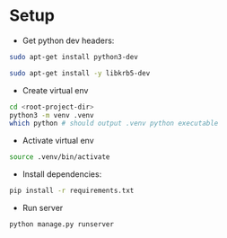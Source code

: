 # Setup
* Get python dev headers:

```bash
sudo apt-get install python3-dev
```

```bash
sudo apt-get install -y libkrb5-dev
```

* Create virtual env

```bash
cd <root-project-dir>
python3 -m venv .venv
which python # should output .venv python executable
```

* Activate virtual env

```bash
source .venv/bin/activate
```

* Install dependencies:

```bash
pip install -r requirements.txt
```

* Run server

```bash
python manage.py runserver
```